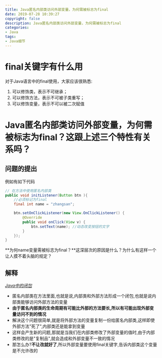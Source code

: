 ```yaml
---
title: Java匿名内部类访问外部变量，为何需被标志为final
date: 2019-07-28 10:39:27
copyright: false
description: Java匿名内部类访问外部变量，为何需被标志为final
categories:
- Java
tags:
- Java细节
---
```

#	final关键字有什么用
对于Java语言中的final使用，大家应该很熟悉:
1.	可以修饰类，表示不可继承；
2.	可以修饰方法，表示不可被子类重写；
3.	可以修饰变量，表示不可以被二次赋值

#	Java匿名内部类访问外部变量，为何需被标志为final？这跟上述三个特性有关系吗？
##	问题的提出
例如有如下代码

```java
// 在方法中使用匿名内部类
public void initListener(Button btn ){
	//必须标记为final
	final int name = "zhangsan";

	btn.setOnClickListener(new View.OnClickListener() {
		@Override
		public void onClick(View v) {
			btn.setText(name); //动态改变按钮的文字
		}
	});
}
```

**为何name变量需被标志为final？**这深层次的原因是什么？为什么有这样一个让人摸不着头脑的规定？

##	解释
[_Java中的闭包_](/2019/07/28/Java中的闭包/)
+   匿名内部类在方法里面,也就是说,内部类和外部方法形成一个闭包,也就是说内部类能够访问外部方法的变量
+   **由于匿名内部类的生命周期有可能比外部的方法要长,所以有可能出现外部变量访问不到的情况**
+   解决这个问题很简单,就是将外部方法的变量复制一份给匿名内部类,这样即使外部方法"死了",内部类还是能拿到变量
+   这样会产生新的问题,那就是当我们在内部类修改了外部变量的值时,由于内部类修改的是"复制品",就会造成和外部变量不一致的情况
+   那怎么办?**不让改就好了**,所以外部变量要使用final关键字,告诉内部类这个变量是不允许改的

